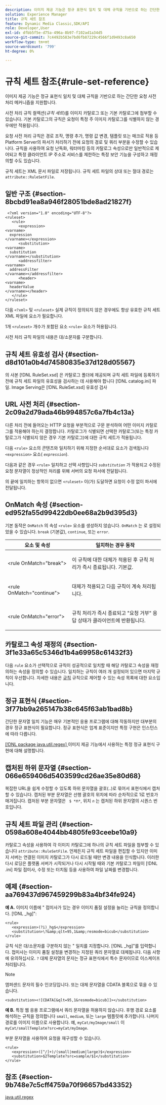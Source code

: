```yaml
---
description: 이미지 제공 기능은 정규 표현식 일치 및 대체 규칙을 기반으로 하는 간단한 요청 사전 처리 메커니즘을 지원합니다.
solution: Experience Manager
title: 규칙 세트 참조
feature: Dynamic Media Classic,SDK/API
role: Developer,User
exl-id: dfbb5f5e-d75a-496a-8b97-f102ad1a34d5
source-git-commit: 7c4492b583e7bd6fb87229c4566f1d9493c8a650
workflow-type: tm+mt
source-wordcount: '799'
ht-degree: 0%

---
```


# 규칙 세트 참조{#rule-set-reference}

이미지 제공 기능은 정규 표현식 일치 및 대체 규칙을 기반으로 하는 간단한 요청 사전 처리 메커니즘을 지원합니다.

사전 처리 규칙 컬렉션(*규칙 세트*)를 이미지 카탈로그 또는 기본 카탈로그에 첨부할 수 있습니다. 기본 카탈로그의 규칙은 요청이 특정 주 이미지 카탈로그를 식별하지 않는 경우에만 적용됩니다.

요청 사전 처리 규칙은 경로 조작, 명령 추가, 명령 값 변경, 템플릿 또는 매크로 적용 등 Platform Server의 파서가 처리하기 전에 요청의 경로 및 쿼리 부분을 수정할 수 있습니다. 규칙을 사용하여 요청 난독화, 워터마킹 등의 카탈로그 속성으로만 일반적으로 제어되고 특정 클라이언트 IP 주소로 서비스를 제한하는 특정 보안 기능을 구성하고 재정의할 수도 있습니다.

규칙 세트는 XML 문서 파일로 저장됩니다. 규칙 세트 파일의 상대 또는 절대 경로는 `attribute::RuleSetFile`.

## 일반 구조 {#section-8bcbd91ea8a946f28051bde8ad21827f}

```
 <?xml version="1.0" encoding="UTF-8"?> 
<ruleset> 
   <rule> 
      <expression> 
<varname>
  expression 
</varname></expression> 
      <substitution> 
<varname>
  substitution 
</varname></substitution> 
      <addressfilter> 
<varname>
  addressFilter 
</varname></addressfilter> 
      <header> 
<varname>
  headerValue 
</varname></header>  
   </rule> 
</ruleset>
```

다음 `<?xml>` 및 `<ruleset>` 실제 규칙이 정의되지 않은 경우에도 항상 유효한 규칙 세트 XML 파일에 요소가 필요합니다.

1개 `<ruleset>` 개수가 포함된 요소 `<rule>` 요소가 허용됩니다.

사전 처리 규칙 파일의 내용은 대/소문자를 구분합니다.

## 규칙 세트 유효성 검사 {#section-d8d101a0b4d74580835e37d128d05567}

의 사본 [!DNL RuleSet.xsd] 은 카탈로그 폴더에 제공되며 규칙 세트 파일에 등록하기 전에 규칙 세트 파일의 유효성을 검사하는 데 사용해야 합니다 [!DNL catalog.ini] 파일. Image Serving은 [!DNL RuleSet.xsd] 유효성 검사

## URL 사전 처리 {#section-2c09a2d79ada46b994857c6a7fb4c13a}

다른 처리 전에 들어오는 HTTP 요청을 부분적으로 구문 분석하여 어떤 이미지 카탈로그를 적용해야 하는지 결정합니다. 카탈로그가 식별되면 선택한 카탈로그(또는 특정 카탈로그가 식별되지 않은 경우 기본 카탈로그)에 대한 규칙 세트가 적용됩니다.

다음 `<rule>` 요소의 콘텐츠와 일치하기 위해 지정한 순서대로 요소가 검색됩니다 `<expression>` 요소( *`expression`*).

다음과 같은 경우 `<rule>` 일치하고 선택 사항입니다 *`substitution`* 가 적용되고 수정된 요청 문자열이 정상적인 처리를 위해 서버의 요청 파서에 전달됩니다.

의 끝에 일치하는 항목이 없으면 `<ruleset>` 이(가) 도달하면 요청이 수정 없이 파서에 전달됩니다.

## OnMatch 속성 {#section-ed952fa55d99422db0ee68a2b9d395d3}

기본 동작은 `OnMatch` 의 속성 `<rule>` 요소를 생성하지 않습니다. `OnMatch` 는 로 설정되었을 수 있습니다. `break` (기본값), `continue`, 또는 `error`.

<table id="table_6680A81492B24CE593330DA7B0075E8F"> 
 <thead> 
  <tr> 
   <th class="entry"> <b>요소 및 속성</b> </th> 
   <th class="entry"> <b>일치하는 경우 동작</b> </th> 
  </tr> 
 </thead>
 <tbody> 
  <tr> 
   <td> <p> <span class="codeph"> &lt;rule OnMatch="break"&gt; </span> </p> </td> 
   <td> <p>이 규칙에 대한 대체가 적용된 후 규칙 처리가 즉시 종료됩니다. 기본값. </p> </td> 
  </tr> 
  <tr> 
   <td> <p> <span class="codeph"> &lt;rule OnMatch="continue"&gt; </span> </p> </td> 
   <td> <p>대체가 적용되고 다음 규칙이 계속 처리됩니다. </p> </td> 
  </tr> 
  <tr> 
   <td> <p> <span class="codeph"> &lt;rule OnMatch="error"&gt; </span> </p> </td> 
   <td> <p>규칙 처리가 즉시 종료되고 "요청 거부" 응답 상태가 클라이언트에 반환됩니다. </p> </td> 
  </tr> 
 </tbody> 
</table>

## 카탈로그 속성 재정의 {#section-3f1e33a65c5346d1b4a69958c61432f3}

다음 `rule` 요소가 선택적으로 규칙이 성공적으로 일치할 때 해당 카탈로그 속성을 재정의하는 속성을 정의할 수 있습니다. 일치하는 규칙이 여러 개 설정되어 있으면 마지막 규칙이 우선합니다. 자세한 내용은 [규칙](/help/aem-is-ir-api/is-api/image-catalog/image-serving-api-ref/c-image-catalog-reference/c-rule-set-reference/r-rule-rule.md) 규칙으로 제어할 수 있는 속성 목록에 대한 요소입니다.

## 정규 표현식 {#section-3f77bb9a265147b38c645f63ab1bad8b}

간단한 문자열 일치 기능은 매우 기본적인 응용 프로그램에 대해 작동하지만 대부분의 경우 정규 표현식이 필요합니다. 정규 표현식은 업계 표준이지만 특정 구현은 인스턴스에 따라 다릅니다.

[ [!DNL package java.util.regex] ](https://www2.cs.duke.edu/csed/java/jdk1.4.2/docs/api/) 이미지 제공 기능에서 사용하는 특정 정규 표현식 구현에 대해 설명합니다.

## 캡처된 하위 문자열 {#section-066e659406d5403599cd26ae35e80d68}

복잡한 URL을 쉽게 수정할 수 있도록 하위 문자열을 괄호(..)로 묶어서 표현식에서 캡처할 수 있습니다. 캡처된 부분 문자열은 선행 괄호의 위치에 따라 순차적으로 1로 번호가 매겨집니다. 캡처된 부분 문자열은 ` $ *`n`*`, 위치 *`n`* 는 캡처된 하위 문자열의 시퀀스 번호입니다.

## 규칙 세트 파일 관리 {#section-0598a608e4044bb4805fe93ceebe10a9}

카탈로그 속성을 사용하여 각 이미지 카탈로그에 하나의 규칙 세트 파일을 첨부할 수 있습니다 `attribute::RuleSetFile`. 언제든지 규칙 세트 파일을 편집할 수 있지만 이미지 서버는 연결된 이미지 카탈로그가 다시 로드될 때만 변경 내용을 인식합니다. 이러한 다시 로딩은 플랫폼 서버가 시작되거나 다시 시작될 때와 기본 카탈로그 파일이 [!DNL .ini] 파일 접미사, 수정 또는 터치됨 등을 사용하여 파일 날짜를 변경합니다.

## 예제 {#section-aa769437d967459299b83a4bf34fe924}

**예 A.** 이미지 이름에 &quot; 접미사가 있는 경우 이미지 품질 설정을 늘리는 규칙을 정의합니다. [!DNL _hg]&quot;:

```
<rule> 
   <expression>(?i)_hg$</expression> 
   <substitution>\?&amp;qlt=95,1&amp;resmode=bicub</substitution> 
</rule>
```

규칙 식은 대/소문자를 구분하지 않는 &quot; 일치를 지정합니다. [!DNL _hg]&quot;를 입력합니다. 접미사는 이미지 품질 설정을 변경하는 지정된 쿼리 문자열로 대체됩니다. 다음 사항에 유의하십시오. `?` 대체 문자열의 문자는 정규 표현식에서 특수 문자이므로 이스케이프 처리됩니다.

>[!NOTE]
>
>앰퍼샌드 문자의 필수 인코딩입니다. 또는 대체 문자열을 CDATA 블록으로 묶을 수 있습니다.

`<substitution><![CDATA[&qlt=95,1&resmode=bicub]]></substitution>`

**예 B.** 특정 웹 응용 프로그램에서 쿼리 문자열을 허용하지 않습니다. 후행 경로 요소를 해석하는 규칙을 정의합니다 `small`, `medium`, 또는 `large` 템플릿에 추가합니다. 나머지 경로를 이미지 이름으로 사용합니다. 예, `myCat/myImage/small` 이 `myCat/smallTemplate?src=myCat/myImage`.

부분 문자열을 사용하여 요청을 재구성할 수 있습니다.

```
<rule> 
   <expression>([^/]+)/(small|medium|large)$</expression> 
   <substitution>$2Template?src=sample/$1</substitution> 
</rule>
```

## 참조 {#section-9b748e7c5cff4759a70f96657bd43352}

[java.util.regex](https://www2.cs.duke.edu/csed/java/jdk1.4.2/docs/api/)
